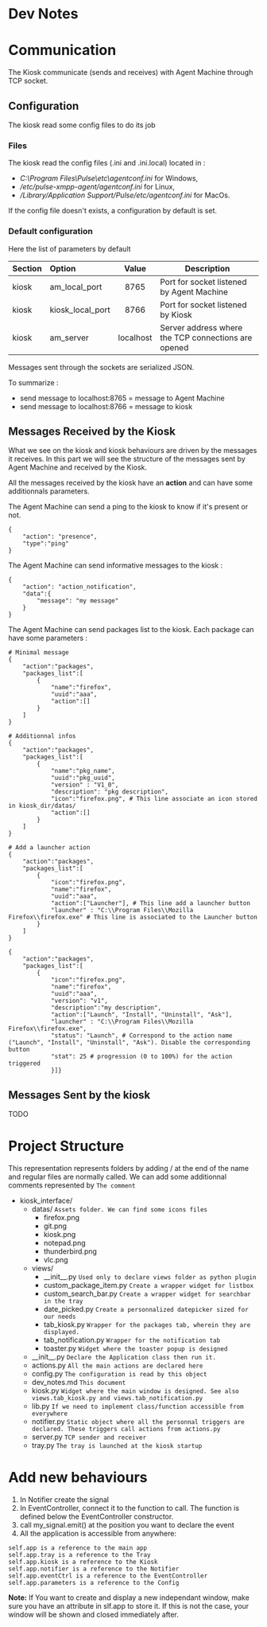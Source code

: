 Dev Notes
====

# Communication
The Kiosk communicate (sends and receives) with Agent Machine through TCP socket.

## Configuration

The kiosk read some config files to do its job

### Files

The kiosk read the config files (.ini and .ini.local) located in :

- *C:\Program Files\Pulse\etc\agentconf.ini* for Windows,
- */etc/pulse-xmpp-agent/agentconf.ini* for Linux,
- */Library/Application Support/Pulse/etc/agentconf.ini* for MacOs.

If the config file doesn't exists, a configuration by default is set.

### Default configuration

Here the list of parameters by default

| Section | Option           | Value     | Description                                          |
|:--------|:-----------------|:---------:| ----------------------------------------------------|
| kiosk   | am_local_port    | 8765      | Port for socket listened by Agent Machine           |
| kiosk   | kiosk_local_port | 8766      | Port for socket listened by Kiosk                   |
| kiosk   | am_server        | localhost | Server address where the TCP connections are opened |


Messages sent through the sockets are serialized JSON. 

To summarize :

- send message to localhost:8765 = message to Agent Machine 
- send message to localhost:8766 = message to kiosk



## Messages Received by the Kiosk

What we see on the kiosk and kiosk behaviours are driven by the messages it receives. In this part we will see the structure of the messages sent by Agent Machine and received by the Kiosk.

All the messages received by the kiosk have an **action** and can have some additionnals parameters.

The Agent Machine can send a ping to the kiosk to know if it's present or not.

    {
        "action": "presence",
        "type":"ping"
    }

The Agent Machine can send informative messages to the kiosk :

    {
        "action": "action_notification",
        "data":{
            "message": "my message"
        }
    }


The Agent Machine can send packages list to the kiosk. Each package can have some parameters :

    # Minimal message
    {
        "action":"packages", 
        "packages_list":[
            {
                "name":"firefox", 
                "uuid":"aaa", 
                "action":[]
            }
        ]
    }

    # Additionnal infos
    {
        "action":"packages", 
        "packages_list":[
            {
                "name":"pkg_name", 
                "uuid":"pkg_uuid", 
                "version" : "V1_0",
                "description": "pkg description",
                "icon":"firefox.png", # This line associate an icon stored in kiosk_dir/datas/
                "action":[]
            }
        ]
    }

    # Add a launcher action
    {
        "action":"packages", 
        "packages_list":[
            {
                "icon":"firefox.png", 
                "name":"firefox", 
                "uuid":"aaa", 
                "action":["Launcher"], # This line add a launcher button
                "launcher" : "C:\\Program Files\\Mozilla Firefox\\firefox.exe" # This line is associated to the Launcher button
            }
        ]
    }

    {
        "action":"packages", 
        "packages_list":[
            {
                "icon":"firefox.png", 
                "name":"firefox", 
                "uuid":"aaa", 
                "version": "v1", 
                "description":"my description",
                "action":["Launch", "Install", "Uninstall", "Ask"],
                "launcher" : "C:\\Program Files\\Mozilla Firefox\\firefox.exe", 
                "status": "Launch", # Correspond to the action name ("Launch", "Install", "Uninstall", "Ask"). Disable the corresponding button
                "stat": 25 # progression (0 to 100%) for the action triggered
                }]}

## Messages Sent by the kiosk

TODO

# Project Structure

This representation represents folders by adding / at the end of the name and regular files are normally called. 
We can add some additionnal comments represented by ```The comment```

- kiosk_interface/
    - datas/ ```Assets folder. We can find some icons files```
        - firefox.png 
        - git.png
        - kiosk.png
        - notepad.png
        - thunderbird.png
        - vlc.png
    - views/
        - \_\_init\_\_.py ```Used only to declare views folder as python plugin```
        - custom_package_item.py ```Create a wrapper widget for listbox```
        - custom_search_bar.py ```Create a wrapper widget for searchbar in the tray```
        - date_picked.py ```Create a personnalized datepicker sized for our needs```
        - tab_kiosk.py ```Wrapper for the packages tab, wherein they are displayed.```
        - tab_notification.py ```Wrapper for the notification tab```
        - toaster.py ```Widget where the toaster popup is designed```
    - \_\_init\_\_.py ```Declare the Application class then run it.```
    - actions.py ```All the main actions are declared here```
    - config.py ```The configuration is read by this object```
    - dev_notes.md ```This document```
    - kiosk.py ```Widget where the main window is designed. See also views.tab_kiosk.py and views.tab_notification.py```
    - lib.py ```If we need to implement class/function accessible from everywhere```
    - notifier.py ```Static object where all the personnal triggers are declared. These triggers call actions from actions.py```
    - server.py ```TCP sender and receiver```
    - tray.py ```The tray is launched at the kiosk startup```

# Add new behaviours

1. In Notifier create the signal
1. In EventController, connect it to the function to call. The function is defined below the
EventController constructor.
1. call my_signal.emit() at the position you want to declare the event
1. All the application is accessible from anywhere:
```
self.app is a reference to the main app
self.app.tray is a reference to the Tray
self.app.kiosk is a reference to the Kiosk
self.app.notifier is a reference to the Notifier
self.app.eventCtrl is a reference to the EventController
self.app.parameters is a reference to the Config
```

**Note:** 
If You want to create and display a new independant window, make sure you have an attribute in slf.app to store it. If this is not the case, your window will be shown and closed immediately after.

